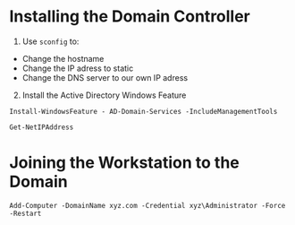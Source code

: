 # Installing the Domain Controller

1. Use `sconfig` to:
- Change the hostname
- Change the IP adress to static
- Change the DNS server to our own IP adress

2. Install the Active Directory Windows Feature

```shell
Install-WindowsFeature - AD-Domain-Services -IncludeManagementTools
```


```
Get-NetIPAddress
```



# Joining the Workstation to the Domain

```
Add-Computer -DomainName xyz.com -Credential xyz\Administrator -Force -Restart
```